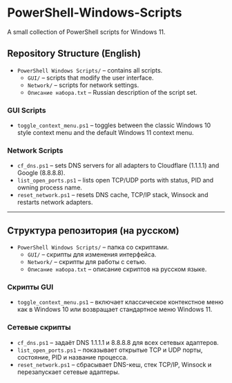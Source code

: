 # PowerShell-Windows-Scripts

A small collection of PowerShell scripts for Windows 11.

## Repository Structure (English)

- `PowerShell Windows Scripts/` – contains all scripts.
  - `GUI/` – scripts that modify the user interface.
  - `Network/` – scripts for network settings.
  - `Описание набора.txt` – Russian description of the script set.

### GUI Scripts

- `toggle_context_menu.ps1` – toggles between the classic Windows 10 style context menu and the default Windows 11 context menu.

### Network Scripts

- `cf_dns.ps1` – sets DNS servers for all adapters to Cloudflare (1.1.1.1) and Google (8.8.8.8).
- `list_open_ports.ps1` – lists open TCP/UDP ports with status, PID and owning process name.
- `reset_network.ps1` – resets DNS cache, TCP/IP stack, Winsock and restarts network adapters.

---

## Структура репозитория (на русском)

- `PowerShell Windows Scripts/` – папка со скриптами.
  - `GUI/` – скрипты для изменения интерфейса.
  - `Network/` – скрипты для работы с сетью.
  - `Описание набора.txt` – описание скриптов на русском языке.

### Скрипты GUI

- `toggle_context_menu.ps1` – включает классическое контекстное меню как в Windows 10 или возвращает стандартное меню Windows 11.

### Сетевые скрипты

- `cf_dns.ps1` – задаёт DNS 1.1.1.1 и 8.8.8.8 для всех сетевых адаптеров.
- `list_open_ports.ps1` – показывает открытые TCP и UDP порты, состояние, PID и название процесса.
- `reset_network.ps1` – сбрасывает DNS-кеш, стек TCP/IP, Winsock и перезапускает сетевые адаптеры.
